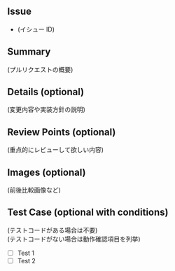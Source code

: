 ## Issue
- (イシュー ID)
## Summary
(プルリクエストの概要)
## Details (optional)
(変更内容や実装方針の説明)
## Review Points (optional)
(重点的にレビューして欲しい内容)
## Images (optional)
(前後比較画像など)
## Test Case (optional with conditions)
(テストコードがある場合は不要)  
(テストコードがない場合は動作確認項目を列挙)
- [ ] Test 1
- [ ] Test 2